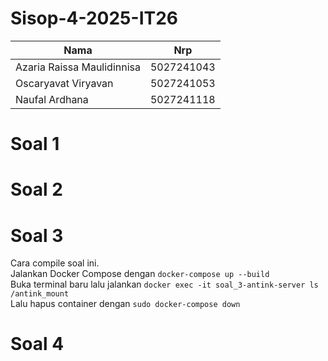 # Sisop-4-2025-IT26
| Nama                         | Nrp        |
| ---------------------------- | ---------- |
| Azaria Raissa Maulidinnisa   | 5027241043 |
| Oscaryavat Viryavan          | 5027241053 |
| Naufal Ardhana               | 5027241118 |

# Soal 1
# Soal 2
# Soal 3

Cara compile soal ini.<br>
Jalankan Docker Compose dengan `docker-compose up --build` <br>
Buka terminal baru lalu jalankan `docker exec -it soal_3-antink-server ls /antink_mount` <br>
Lalu hapus container dengan `sudo docker-compose down` <br>

# Soal 4
